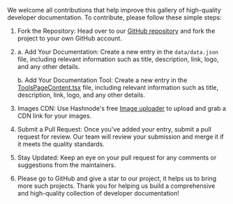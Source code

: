 We welcome all contributions that help improve this gallery of high-quality developer documentation. To contribute, please follow these simple steps:

1. Fork the Repository: Head over to our [GitHub repository](https://github.com/mohitrajcoderf/developer-docs-gallery/) and fork the project to your own GitHub account.
2. a. Add Your Documentation: Create a new entry in the `data/data.json` file, including relevant information such as title, description, link, logo, and any other details.
   
   b. Add Your Documentation Tool: Create a new entry in the [ToolsPageContent.tsx](https://github.com/Hashnode/developer-docs-gallery/blob/main/src/components/ToolsPageContent.tsx) file, including relevant information such as title, description, link, logo, and any other details.

4. Images CDN: Use Hashnode's free [Image uploader](https://hashnode.com/uploader) to upload and grab a CDN link for your images.
5. Submit a Pull Request: Once you've added your entry, submit a pull request for review. Our team will review your submission and merge it if it meets the quality standards.
6. Stay Updated: Keep an eye on your pull request for any comments or suggestions from the maintainers.
7. Please go to GitHub and give a star to our project, it helps us to bring more such projects.
Thank you for helping us build a comprehensive and high-quality collection of developer documentation!